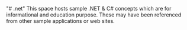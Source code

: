 "# .net" 
This space hosts sample .NET & C# concepts which are for informational and education purpose. These may have been referenced from other sample applications or web sites.